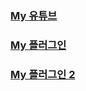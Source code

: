 ### [My 유튜브](https://www.youtube.com/channel/UCIV2KISE6IgEMGHa8kBaWuA)
### [My 플러그인](https://github.com/fhfh6666/tf2_plugins)
### [My 플러그인 2](https://github.com/fhfh6666/defualt) 
